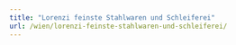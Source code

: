 ```yaml
---
title: "Lorenzi feinste Stahlwaren und Schleiferei"
url: /wien/lorenzi-feinste-stahlwaren-und-schleiferei/
---
```

